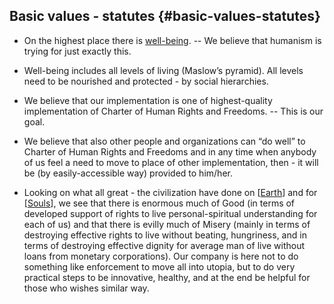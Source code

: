 ## Basic values - statutes {#basic-values-statutes}

*   On the highest place there is [well-being](https://en.wikipedia.org/wiki/Well-being). -- We believe that humanism is trying for just exactly this.
*   Well-being includes all levels of living (Maslow’s pyramid). All levels need to be nourished and protected - by social hierarchies.
*   We believe that our implementation is one of highest-quality implementation of Charter of Human Rights and Freedoms. -- This is our goal.
*   We believe that also other people and organizations can “do well” to Charter of Human Rights and Freedoms and in any time when anybody of us feel a need to move to place of other implementation, then - it will be (by easily-accessible way) provided to him/her.


*   Looking on what all great - the civilization have done on [[Earth](https://www.youtube.com/watch?v=-5Q4nORTE6E)] and for [[Souls](https://youtube.com/watch?v=ZWhu22aDzos)], we see that there is enormous much of Good (in terms of developed support of rights to live personal-spiritual understanding for each of us) and that there is evilly much of Misery (mainly in terms of destroying effective rights to live without beating, hungriness, and in terms of destroying effective dignity for average man of live without loans from monetary corporations). Our company is here not to do something like enforcement to move all into utopia, but to do very practical steps to be innovative, healthy, and at the end be helpful for those who wishes similar way.


